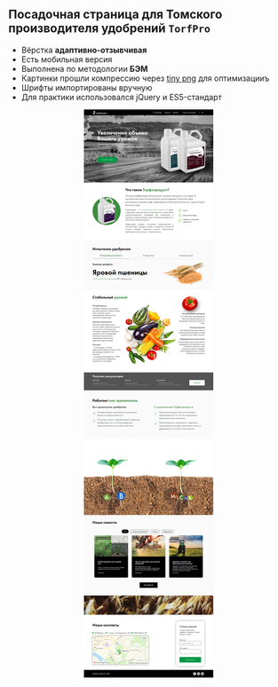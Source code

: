## Посадочная страница для Томского производителя удобрений `TorfPro`

- Вёрстка **адаптивно-отзывчивая**
- Есть мобильная версия
- Выполнена по методологии **БЭМ**
- Картинки прошли компрессию через [tiny png](https://tinypng.com/) для оптимизацииъ
- Шрифты импортированы вручную
- Для практики использовался jQuery и ES5-стандарт

<p align="center">
  <img src="img/preview/preview.jpg" />
</p>